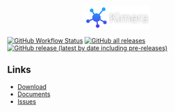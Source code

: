 <p align="center">
  <img src="docs/res/kimera_type.png" width="30%"/>
  <br>
</p>

[![GitHub Workflow Status](https://img.shields.io/github/workflow/status/project-kimera/kimera/Release?logo=github&style=flat-square)](https://github.com/project-kimera/kimera/actions)
[![GitHub all releases](https://img.shields.io/github/downloads/project-kimera/kimera/total?style=flat-square)](https://github.com/project-kimera/kimera/releases/latest)
[![GitHub release (latest by date including pre-releases)](https://img.shields.io/github/v/release/project-kimera/kimera?include_prereleases&style=flat-square)](https://github.com/project-kimera/kimera/releases)

## Links
 * [Download](https://github.com/project-kimera/kimera/releases)
 * [Documents](https://github.com/project-kimera/kimera/tree/main/docs)
 * [Issues](https://github.com/project-kimera/kimera/issues)
